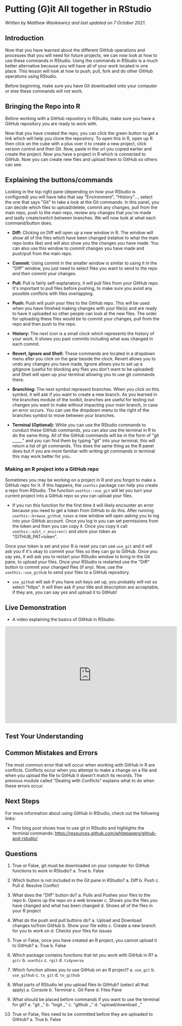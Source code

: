 


# Putting (G)it All together in RStudio

*Written by Matthew Wankiewicz and last updated on 7 October 2021.*

## Introduction

Now that you have learned about the different GitHub operations and processes that you will need for future projects, we can now look at how to use these commands in RStudio. Using the commands in RStudio is a much better alternative because you will have all of your work located in one place. This lesson will look at how to push, pull, fork and do other GitHub operations using RStudio.

Before beginning, make sure you have Git downloaded onto your computer or else these commands will not work.

## Bringing the Repo into R

Before working with a GitHub repository in RStudio, make sure you have a GitHub repository you are ready to work with.  

Now that you have created the repo, you can click the green button to get a link which will help you clone the repository. To open this in R, open up R then click on the cube with a plus over it to create a new project, click version control and then Git. Now, paste in the url you copied earlier and create the project. Now you have a project in R which is connected to GitHub. Now you can create new files and upload them to GitHub so others can see. 

## Explaining the buttons/commands

Looking in the top right pane (depending on how your RStudio is configured) you will have tabs that say "Environment", "History"..., select the one that says "Git" to take a look at the Git commands. In this panel, you can decide which files to upload/delete, commit any changes, pull from the main repo, push to the main repo, review any changes that you've made and lastly create/switch between branches. We will now look at what each command/button does.

- **Diff:** Clicking on Diff will open up a new window in R. The window will show all of the files which have been changed (relative to what the main repo looks like) and will also show you the changes you have made. You can also use this window to commit changes you have made and push/pull from the main repo. 

- **Commit:** Using commit in the smaller window is similar to using it in the "Diff" window, you just need to select files you want to send to the repo and then commit your changes.

- **Pull:** Pull is fairly self-explanatory, it will pull files from your GitHub repo. It's important to pull files before pushing, to make sure you avoid any possible conflicts with files overlapping. 

- **Push:** Push will push your files to the GitHub repo. This will be used when you have finished making changes with your file(s) and are ready to have it uploaded so other people can look at the new files. The order for uploading these files would be to commit your changes, pull from the repo and then push to the repo.

- **History:** The next icon is a small clock which represents the history of your work. It shows you past commits including what was changed in each commit.

- **Revert, Ignore and Shell:** These commands are located in a dropdown menu after you click on the gear beside the clock. Revert allows you to undo any changes you have made, Ignore allows you to set up a gitignore (useful for blocking any files you don't want to be uploaded) and Shell will open up your terminal allowing you to use git commands there. 

- **Branching:** The next symbol represent branches. When you click on this symbol, it will ask if you want to create a new branch. As you learned in the branches module of the toolkit, branches are useful for testing out changes you want to make without impacting your main branch, in case an error occurs. You can use the dropdown menu to the right of the branches symbol to move between your branches.

- **Terminal (Optional):** While you can use the RStudio commands to conduct these GitHub commands, you can also use the terminal in R to do the same thing. All of the GitHub commands will be in the form of "git _____" and you can find them by typing "git" into your terminal, this will return a list of git commands. This does the same thing as the R panel does but if you are more familiar with writing git commands in terminal this may work better for you. 

### Making an R project into a GitHub repo

Sometimes you may be working on a project in R and you forgot to make a GitHub repo for it. If this happens, the `usethis` package can help you create a repo from RStudio. The function `usethis::use_git` will let you turn your current project into a GitHub repo so you can upload your files. 
  - If you run this function for the first time it will likely encounter an error because you need to get a token from GitHub to do this. After running `usethis::browse_github_token` a new window will open asking you to log into your GitHub account. Once you log in you can set permissions from the token and then you can copy it. Once you copy it call `usethis::edit_r_environ()` and store your token as "GITHUB_PAT=token". 

Once your token is set and your R is reset you can use `use_git` and it will ask you if it's okay to commit your files so they can go to GitHub. Once you say yes, it will ask you to restart your RStudio window to bring in the Git pane, to upload your files. Once your RStudio is restarted use the "Diff" button to commit your changed files (if any). Now, use the `usethis::use_github` to send your files to a GitHub repository. 
  - `use_github` will ask if you have ssh keys set up, you probably will not so select "https". It will then ask if your title and description are acceptable, if they are, you can say yes and upload it to GitHub!

## Live Demonstration 

- A video explaining the basics of GitHub in RStudio:

<iframe width="560" height="315" src="https://www.youtube.com/embed/lCWu3aL1WQ0" frameborder="0" allow="accelerometer; autoplay; clipboard-write; encrypted-media; gyroscope; picture-in-picture" allowfullscreen></iframe>

## Test Your Understanding

<!-- ```{r github-rstudio-mc1, echo=F} -->
<!-- question("True or False, you can use the terminal OR the git pane in RStudio to use git commands?", -->
<!--          answer("True", correct = T), -->
<!--          answer("False"), -->
<!--          allow_retry = T) -->
<!-- ``` -->

<!-- ```{r github-rstudio-mc2, echo=F} -->
<!-- question("Which package allows you to create GitHub repositories from R projects?", -->
<!--          answer("`usethis`", correct = T), -->
<!--          answer("`githubcreate`"), -->
<!--          answer("`tidyverse`"), -->
<!--          answer("`dplyr`"), -->
<!--          random_answer_order = T, -->
<!--          allow_retry = T) -->
<!-- ``` -->

<!-- ```{r github-rstudio-mc3, echo=F} -->
<!-- question("How do you avoid GitHub conflicts in R (this was also asked in a previous lesson)?", -->
<!--          answer("Conflicts don't happen in R"), -->
<!--          answer("Push then Pull"), -->
<!--          answer("Pull then Push", correct = T), -->
<!--          answer("What's a conflict?"), -->
<!--          allow_retry = T) -->
<!-- ``` -->

<!-- ```{r github-rstudio-mc4, echo=F} -->
<!-- question("Which does the pull command do?", -->
<!--          answer("Updates your local files from your repository", correct = T), -->
<!--          answer("Updates your repository from your local files"), -->
<!--          answer("Creates a new branch"), -->
<!--          answer("Opens up the terminal"), -->
<!--          random_answer_order = T, -->
<!--          allow_retry = T) -->
<!-- ``` -->

<!-- ```{r github-rstudio-mc5, echo=F} -->
<!-- question("Which does the push command do?", -->
<!--          answer("Updates your local files from your repository"), -->
<!--          answer("Updates your repository from your local files", correct = T), -->
<!--          answer("Creates a new branch"), -->
<!--          answer("Opens up the terminal"), -->
<!--          random_answer_order = T, -->
<!--          allow_retry = T) -->
<!-- ``` -->


<!-- ```{r github-rstudio-rank, echo=F} -->
<!-- order <- c("Make changes in file", "commit changes", -->
<!--            "pull from the main repo", "push to the repo") -->

<!-- question_rank("What is the workflow for uploading a file to a GitHub repo from R? (SORT first -> last)", -->
<!--               answer(order, correct = T), -->
<!--               answer(rev(order), message = "Other way!"), -->
<!--          allow_retry = T) -->
<!-- ``` -->

## Common Mistakes and Errors

The most common error that will occur when working with GitHub in R are conflicts. Conflicts occur when you attempt to make a change on a file and when you upload the file to GitHub it doesn't match its records. The previous module called "Dealing with Conflicts" explains what to do when these errors occur.
  
## Next Steps

For more information about using GitHub in RStudio, check out the following links:

  - This blog post shows how to use git in RStudio and highlights the terminal commands: https://resources.github.com/whitepapers/github-and-rstudio/


## Questions

1. True or False, git must be downloaded on your computer for GitHub functions to work in RStudio?
  a.  True
  b. False
  
2. Which button is not included in the Git pane in RStudio?
  a. Diff
  b. Push
  c. Pull
  d.  Resolve Conflict
  
3. What does the "Diff" button do?
  a. Pulls and Pushes your files to the repo
  b. Opens up the repo on a web browser
  c.  Shows you the files you have changed and what has been changed
  d. Shows all of the files in your R project
  
4. What do the push and pull buttons do?
  a.  Upload and Download changes to/from GitHub
  b. Show your file edits
  c. Create a new branch for you to work on
  d. Checks your files for issues
  
5. True or False, once you have created an R project, you cannot upload it to GitHub?
  a. True
  b.  False
  
6. Which package contains functions that let you work with GitHub in R?
  a. `gitr`
  b.  `usethis`
  c. `rgit`
  d. `tidyverse`
  
7. Which function allows you to use GitHub on an R project?
  a.  `use_git`
  b. `use_github`
  c. `to_git`
  d. `to_github`

8. What parts of RStudio let you upload files to GitHub? (select all that apply)
  a. Console
  b.  Terminal
  c.  Git Pane
  d. Files Pane
  
9. What should be placed before commands if you want to use the terminal for git?
  a.  "git _"
  b. "togit _"
  c. "github _"
  d. "upload/download _"
  
10. True or False, files need to be committed before they are uploaded to GitHub?
  a.  True
  b. False
  
  
  
  
  
  
  
  
  
  
  
  
  
  
  
  
  



